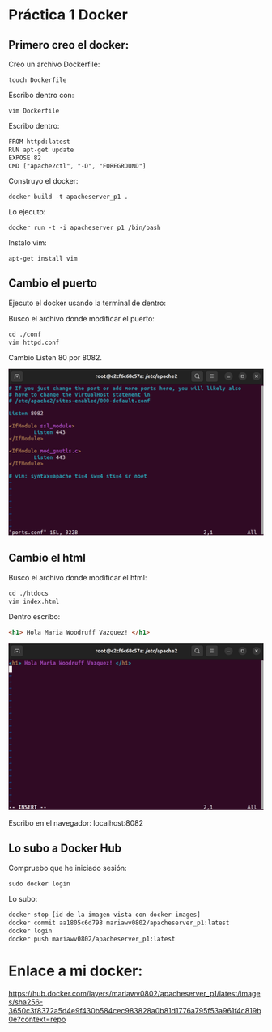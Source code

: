 # Práctica 1 Docker

## Primero creo el docker:

Creo un archivo Dockerfile:
```console
touch Dockerfile
```

Escribo dentro con:
```console
vim Dockerfile
```

Escribo dentro:
```console
FROM httpd:latest
RUN apt-get update
EXPOSE 82
CMD ["apache2ctl", "-D", "FOREGROUND"]
```

Construyo el docker:
```console
docker build -t apacheserver_p1 . 
```

Lo ejecuto:
```console
docker run -t -i apacheserver_p1 /bin/bash
```

Instalo vim:
```console
apt-get install vim
```

## Cambio el puerto

Ejecuto el docker usando la terminal de dentro:

Busco el archivo donde modificar el puerto:
```console
cd ./conf
vim httpd.conf
```

Cambio Listen 80 por 8082.

![w:640](puerto.png)

## Cambio el html

Busco el archivo donde modificar el html:

```console
cd ./htdocs
vim index.html
```

Dentro escribo:
```html
<h1> Hola Maria Woodruff Vazquez! </h1>
```

![w:640](html.png)

Escribo en el navegador: localhost:8082

## Lo subo a Docker Hub

Compruebo que he iniciado sesión:
```console
sudo docker login
```
Lo subo:
```console
docker stop [id de la imagen vista con docker images]
docker commit aa1805c6d798 mariawv0802/apacheserver_p1:latest  
docker login
docker push mariawv0802/apacheserver_p1:latest 
```


# Enlace a mi docker:

https://hub.docker.com/layers/mariawv0802/apacheserver_p1/latest/images/sha256-3650c3f8372a5d4e9f430b584cec983828a0b81d1776a795f53a961f4c819b0e?context=repo
